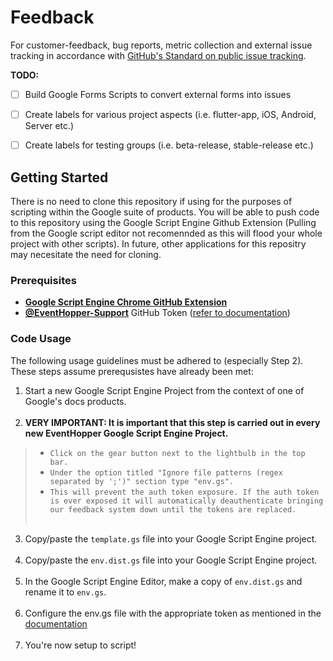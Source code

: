 # Feedback
For customer-feedback, bug reports, metric collection and external issue tracking in accordance with [GitHub's Standard on public issue tracking](https://docs.github.com/en/github/creating-cloning-and-archiving-repositories/creating-an-issues-only-repository).

**TODO:**

- [ ] Build Google Forms Scripts to convert external forms into issues
- [ ] Create labels for various project aspects (i.e. flutter-app, iOS, Android, Server etc.)
- [ ] Create labels for testing groups (i.e. beta-release, stable-release etc.)


## Getting Started

There is no need to clone this repository if using for the purposes of scripting within the Google suite of products. You will be able to push code to this repository using the Google Script Engine Github Extension (Pulling from the Google script editor not recomennded as this will flood your whole project with other scripts). In future, other applications for this repositry may necesitate the need for cloning.

### Prerequisites

- [**Google Script Engine Chrome GitHub Extension**](https://chrome.google.com/webstore/detail/google-apps-script-github/lfjcgcmkmjjlieihflfhjopckgpelofo/related?hl=en)
- [**@EventHopper-Support**](https://github.com/eventhopper-support) GitHub Token ([refer to documentation](https://docs.google.com/document/d/1zYid1Ei8TIXN1NPlI_dxAUcbUdDYtzD9XH4cNu6cb-k/edit#))

### Code Usage

The following usage guidelines must be adhered to (especially Step 2).<br> These steps assume prerequsistes have already been met:

1. Start a new Google Script Engine Project from the context of one of Google's docs products.<br><br>
2. **VERY IMPORTANT: It is important that this step is carried out in every new EventHopper Google Script Engine Project.**<br> 
>  - `Click on the gear button next to the lightbulb in the top bar. `
>  - `Under the option titled "Ignore file patterns (regex separated by ';')" section type "env.gs". `
>  - `This will prevent the auth token exposure. If the auth token is ever exposed it will automatically deauthenticate bringing our feedback system down until the tokens are replaced.`
<br><br>
3. Copy/paste the `template.gs` file into your Google Script Engine project.<br><br>
4. Copy/paste the `env.dist.gs` file into your Google Script Engine project.<br><br>
5. In the Google Script Engine Editor, make a copy of `env.dist.gs` and rename it to `env.gs`.<br><br>
6. Configure the env.gs file with the appropriate token as mentioned in the [documentation](https://docs.google.com/document/d/1zYid1Ei8TIXN1NPlI_dxAUcbUdDYtzD9XH4cNu6cb-k/edit#)<br><br>
7. You're now setup to script!
